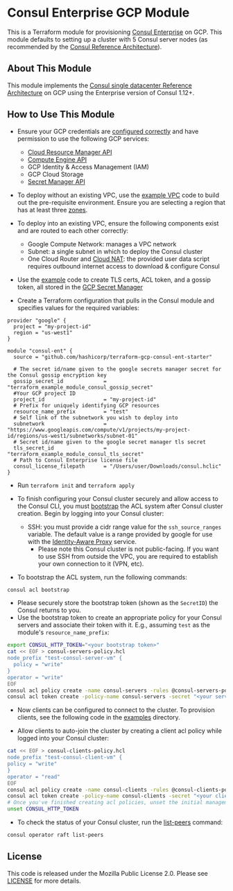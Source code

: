 # Consul Enterprise GCP Module

This is a Terraform module for provisioning [Consul Enterprise](https://www.consul.io/docs/enterprise) on GCP.
This module defaults to setting up a cluster with 5 Consul server nodes (as recommended
by the [Consul Reference
Architecture](https://learn.hashicorp.com/tutorials/consul/reference-architecture#failure-tolerance)).

## About This Module
This module implements the [Consul single datacenter Reference
Architecture](https://learn.hashicorp.com/tutorials/consul/reference-architecture)
on GCP using the Enterprise version of Consul 1.12+.

## How to Use This Module

- Ensure your GCP credentials are [configured
  correctly](https://registry.terraform.io/providers/hashicorp/google/latest/docs/guides/provider_reference#authentication)
  and have permission to use the following GCP services:
    - [Cloud Resource Manager API](https://cloud.google.com/resource-manager/reference/rest)
    - [Compute Engine API](https://cloud.google.com/compute/docs/reference/rest/v1)
    - GCP Identity & Access Management (IAM)
    - GCP Cloud Storage
    - [Secret Manager API](https://cloud.google.com/secret-manager/docs/reference/rest)

- To deploy without an existing VPC, use the [example VPC](https://github.com/hashicorp/terraform-gcp-consul-ent-starter/tree/main/examples/gcp-vpc)
  code to build out the pre-requisite environment. Ensure you are selecting a
  region that has at least three [
  zones](https://cloud.google.com/compute/docs/regions-zones).

- To deploy into an existing VPC, ensure the following components exist and are
  routed to each other correctly:
  - Google Compute Network: manages a VPC network
  - Subnet: a single subnet in which to deploy the Consul cluster
  - One Cloud Router and [Cloud NAT](https://cloud.google.com/nat/docs/overview): the provided user data script requires outbound internet access to download & configure Consul

- Use the [example](https://github.com/hashicorp/terraform-gcp-consul-ent-starter/tree/main/examples/secrets) code to create TLS certs, ACL token, and a gossip token, all
  stored in the [GCP Secret Manager](https://cloud.google.com/secret-manager/docs/overview)


- Create a Terraform configuration that pulls in the Consul module and specifies
  values for the required variables:

```hcl
provider "google" {
  project = "my-project-id"
  region = "us-west1"
}

module "consul-ent" {
  source = "github.com/hashicorp/terraform-gcp-consul-ent-starter"

  # The secret id/name given to the google secrets manager secret for the Consul gossip encryption key
  gossip_secret_id             = "terraform_example_module_consul_gossip_secret"
  #Your GCP project ID
  project_id                   = "my-project-id"
  # Prefix for uniquely identifying GCP resources
  resource_name_prefix         = "test"
  # Self link of the subnetwork you wish to deploy into
  subnetwork                   = "https://www.googleapis.com/compute/v1/projects/my-project-id/regions/us-west1/subnetworks/subnet-01"
  # Secret id/name given to the google secret manager tls secret
  tls_secret_id                = "terraform_example_module_consul_tls_secret"
  # Path to Consul Enterprise license file
  consul_license_filepath      = "/Users/user/Downloads/consul.hclic"
}
```

  - Run `terraform init` and `terraform apply`

  - To finish configuring your Consul cluster securely and allow access to the Consul CLI, you must
    [bootstrap](https://learn.hashicorp.com/tutorials/consul/access-control-setup-production)
    the ACL system after Consul cluster creation. Begin by logging into your Consul
    cluster:
      - SSH: you must provide a cidr range value for the `ssh_source_ranges` variable.
        The default value is a range provided by google for use with the
        [Identity-Aware Proxy](https://cloud.google.com/iap) service.
          - Please note this Consul cluster is not public-facing. If you want to
            use SSH from outside the VPC, you are required to establish your own
            connection to it (VPN, etc).

  - To bootstrap the ACL system, run the following commands:

  ```bash
  consul acl bootstrap
  ```

  - Please securely store the bootstrap token (shown as the `SecretID`) the Consul returns to you.
  - Use the bootstrap token to create an appropriate policy for your Consul servers and associate their token with it. E.g., assuming `test` as the module's `resource_name_prefix`:

  ```bash
  export CONSUL_HTTP_TOKEN="<your bootstrap token>"
  cat << EOF > consul-servers-policy.hcl
  node_prefix "test-consul-server-vm" {
    policy = "write"
  }
  operator = "write"
  EOF
  consul acl policy create -name consul-servers -rules @consul-servers-policy.hcl
  consul acl token create -policy-name consul-servers -secret "<your server token in terraform_example_module_consul_acl_server_secret>"
  ```
  - Now clients can be configured to connect to the cluster. To provision clients, see the following code in the [examples](https://github.com/hashicorp/terraform-gcp-consul-ent-starter/tree/main/examples/client) directory.

  - Allow clients to auto-join the cluster by creating a client acl policy while logged into your Consul cluster:

  ```bash
  cat << EOF > consul-clients-policy.hcl
  node_prefix "test-consul-client-vm" {
  policy = "write"
  }
  operator = "read"
  EOF
  consul acl policy create -name consul-clients -rules @consul-clients-policy.hcl
  consul acl token create -policy-name consul-clients -secret "<your client token in terraform_example_module_consul_acl_client_secret>"
  # Once you've finished creating acl policies, unset the initial management token
  unset CONSUL_HTTP_TOKEN
  ```

  - To check the status of your Consul cluster, run the [list-peers](https://www.consul.io/commands/operator/raft#list-peers) command:

  ```bash
  consul operator raft list-peers
  ```

## License

This code is released under the Mozilla Public License 2.0. Please see
[LICENSE](https://github.com/hashicorp/terraform-gcp-consul-ent-starter/tree/main/LICENSE) for more details.
